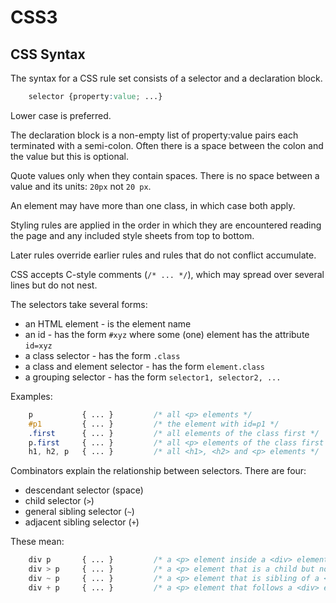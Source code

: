 <!DOCTYPE html>
<html>

<link rel="stylesheet" href="../styles/style-sheet.css" />

<body>

# CSS3

## CSS Syntax

The syntax for a CSS rule set consists of a selector and a declaration block.

```css
    selector {property:value; ...}
```

Lower case is preferred.

The declaration block is a non-empty list of property:value pairs each terminated with a semi-colon.
Often there is a space between the colon and the value but this is optional.

Quote values only when they contain spaces.
There is no space between a value and its units:  `20px` not `20 px`.

An element may have more than one class, in which case both apply.

Styling rules are applied in the order in which they are encountered reading the page and any included style sheets
from top to bottom.

Later rules override earlier rules and rules that do not conflict accumulate.

CSS accepts C-style comments (`/* ... */`), which may spread over several lines but do not nest.

<!-- Selectors -->

The selectors take several forms:

  * an HTML element - is the element name
  * an id - has the form `#xyz` where some (one) element has the attribute `id=xyz`
  * a class selector - has the form `.class`
  * a class and element selector - has the form `element.class`
  * a grouping selector - has the form `selector1, selector2, ...`

Examples:

```css
    p           { ... }         /* all <p> elements */
    #p1         { ... }         /* the element with id=p1 */
    .first      { ... }         /* all elements of the class first */
    p.first     { ... }         /* all <p> elements of the class first */
    h1, h2, p   { ... }         /* all <h1>, <h2> and <p> elements */
```

<!-- Combinators -->

Combinators explain the relationship between selectors.  There are four:

  * descendant selector (space)
  * child selector (`>`)
  * general sibling selector (`~`)
  * adjacent sibling selector (`+`)

These mean:

```css
    div p       { ... }         /* a <p> element inside a <div> element */
    div > p     { ... }         /* a <p> element that is a child but not a grandchild */
    div ~ p     { ... }         /* a <p> element that is sibling of a <div> element */
    div + p     { ... }         /* a <p> element that follows a <div> element */
```

</body>
</html>
